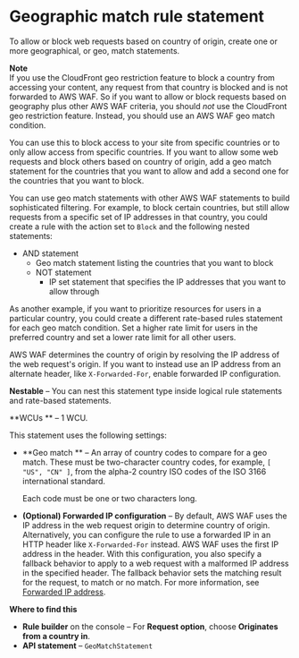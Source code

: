 # Geographic match rule statement<a name="waf-rule-statement-type-geo-match"></a>

To allow or block web requests based on country of origin, create one or more geographical, or geo, match statements\. 

**Note**  
If you use the CloudFront geo restriction feature to block a country from accessing your content, any request from that country is blocked and is not forwarded to AWS WAF\. So if you want to allow or block requests based on geography plus other AWS WAF criteria, you should *not* use the CloudFront geo restriction feature\. Instead, you should use an AWS WAF geo match condition\.

You can use this to block access to your site from specific countries or to only allow access from specific countries\. If you want to allow some web requests and block others based on country of origin, add a geo match statement for the countries that you want to allow and add a second one for the countries that you want to block\. 

You can use geo match statements with other AWS WAF statements to build sophisticated filtering\. For example, to block certain countries, but still allow requests from a specific set of IP addresses in that country, you could create a rule with the action set to `Block` and the following nested statements:
+ AND statement
  + Geo match statement listing the countries that you want to block
  + NOT statement 
    + IP set statement that specifies the IP addresses that you want to allow through

As another example, if you want to prioritize resources for users in a particular country, you could create a different rate\-based rules statement for each geo match condition\. Set a higher rate limit for users in the preferred country and set a lower rate limit for all other users\.

AWS WAF determines the country of origin by resolving the IP address of the web request's origin\. If you want to instead use an IP address from an alternate header, like `X-Forwarded-For`, enable forwarded IP configuration\.

**Nestable** – You can nest this statement type inside logical rule statements and rate\-based statements\. 

**WCUs ** – 1 WCU\.

This statement uses the following settings: 
+ **Geo match ** – An array of country codes to compare for a geo match\. These must be two\-character country codes, for example, `[ "US", "CN" ]`, from the alpha\-2 country ISO codes of the ISO 3166 international standard\. 

  Each code must be one or two characters long\. 
+ **\(Optional\) Forwarded IP configuration** – By default, AWS WAF uses the IP address in the web request origin to determine country of origin\. Alternatively, you can configure the rule to use a forwarded IP in an HTTP header like `X-Forwarded-For` instead\. AWS WAF uses the first IP address in the header\. With this configuration, you also specify a fallback behavior to apply to a web request with a malformed IP address in the specified header\. The fallback behavior sets the matching result for the request, to match or no match\. For more information, see [Forwarded IP address](waf-rule-statement-forwarded-ip-address.md)\. 

**Where to find this**
+ **Rule builder** on the console – For **Request option**, choose **Originates from a country in**\.
+ **API statement** – `GeoMatchStatement`